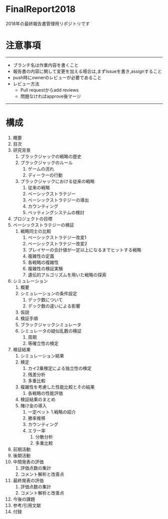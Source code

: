 # FinalReport2018
2018年の最終報告書管理用リポジトリです

# 注意事項
---
- ブランチ名は作業内容を書くこと
- 報告書の内容に関して変更を加える場合は,まずIssueを書き,assignすること
- push時にownerのレビューが必要であること
- レビュー方法
  - Pull requestからadd reviews
  - 問題なければapprove後マージ
---
# 構成
1. 概要
1. 目次
1. 研究背景
    1. ブラックジャックの戦略の歴史
    1. ブラックジャックのルール
        1. ゲームの流れ
        1. ディーラーの行動
    1. ブラックジャックにおける従来の戦略
        1. 従来の戦略
        1. ベーシックストラテジー
        1. ベーシックストラテジーの導出
        1. カウンティング
        1. ベッティングシステムの検討
1. プロジェクトの目標
1. ベーシックストラテジーの検証
    1. 戦略同士の比較
        1. ベーシックストラテジー改変1
        1. ベーシックストラテジー改変2
        1. プレイヤーの合計値が一定以上になるまでヒットする戦略
        1. 複雑性の定義
        1. 各戦略の複雑性
        1. 複雑性の検証実験
        1. 遺伝的アルゴリズムを用いた戦略の探索
1. シミュレーション
    1. 概要
    1. シミュレーションの条件設定
        1. デック数について
        1. デック数の違いによる影響
    1. 仮説
    1. 検証手順
    1. ブラックジャックシミュレータ
    1. シミュレータの疑似乱数の検証
        1. 周期
        1. 等確立性の検定
1. 検証結果
    1. シミュレーション結果
    1. 検定
        1. カイ2乗検定による独立性の検定
        1. 残差分析
        1. 多重比較
    1. 複雑性を考慮した性能比較とその結果
        1. 各戦略の性能評価
    1. 検証結果のまとめ
    1. 賭け金の導入
        1. 一定ベット
            1.戦略の紹介
        1. 勝率推移
        1. カウンティング
        1. エラー率
            1. 分散分析
            1. 多重比較
1. 前期活動
1. 後期活動
1. 中間発表の評価
    1. 評価点数の集計
    1. コメント解析と改善点
1. 最終発表の評価
    1. 評価点数の集計
    1. コメント解析と改善点
1. 今後の課題
1. 参考/引用文献
1. 付録
